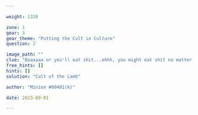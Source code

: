 ```yaml
---

weight: 1320

zone: 1
gear: 3
gear_theme: "Putting the Cult in Culture"
question: 2

image_path: ""
clue: "Baaaaaa or you'll eat shit...ehhh, you might eat shit no matter what."
free_hints: []
hints: []
solution: "Cult of the Lamb"

author: "Minion #00401(k)"

date: 2023-09-01

---
```


